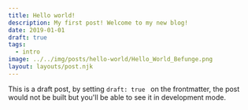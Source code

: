 ```yaml
---
title: Hello world!
description: My first post! Welcome to my new blog!
date: 2019-01-01
draft: true
tags:
  - intro
image: ../../img/posts/hello-world/Hello_World_Befunge.png
layout: layouts/post.njk
---
```


This is a draft post, by setting `draft: true ` on the frontmatter, the post would not be built but you'll be able to see it in development mode.
